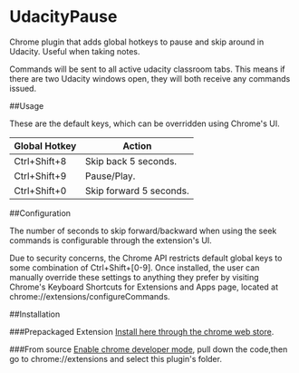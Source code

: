 # UdacityPause
Chrome plugin that adds global hotkeys to pause and skip around in Udacity. Useful when taking notes.

Commands will be sent to all active udacity classroom tabs. This means if there are two Udacity windows open, they will both receive any commands issued.

##Usage

These are the default keys, which can be overridden using Chrome's UI.

Global Hotkey | Action
------------ | -------------
Ctrl+Shift+8 | Skip back 5 seconds.
Ctrl+Shift+9 | Pause/Play.
Ctrl+Shift+0 | Skip forward 5 seconds.

##Configuration 

The number of seconds to skip forward/backward when using the seek commands is configurable through the extension's UI. 

Due to security concerns, the Chrome API restricts default global keys to some combination of Ctrl+Shift+[0-9]. Once installed, the user can manually override these settings to anything they prefer by visiting Chrome's Keyboard Shortcuts for Extensions and Apps page, located at chrome://extensions/configureCommands.

##Installation

###Prepackaged Extension
[Install here through the chrome web store](https://chrome.google.com/webstore/detail/udacity-global-pause-hotk/nofjfgmcoeohehhmkimnfcgimefhpagm?hl=en-US).  

###From source
[Enable chrome developer mode](https://developer.chrome.com/extensions/faq#faq-dev-01), pull down the code,then go to chrome://extensions and select this plugin's folder.
